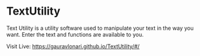 # TextUtility
Text Utility is a utility software used to manipulate your text in the way you want. Enter the text and functions are available to you.

Visit Live: https://gauravlonari.github.io/TextUtility/#/
